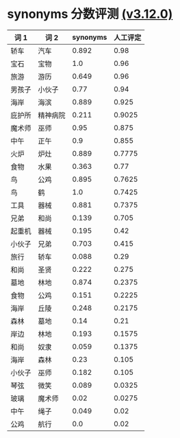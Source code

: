 # synonyms 分数评测 [(v3.12.0)](https://pypi.python.org/pypi/synonyms/3.12.0)

| 词 1   | 词 2     | synonyms | 人工评定 |
| ------ | -------- | -------- | -------- |
| 轿车   | 汽车     | 0.892    | 0.98     |
| 宝石   | 宝物     | 1.0      | 0.96     |
| 旅游   | 游历     | 0.649    | 0.96     |
| 男孩子 | 小伙子   | 0.77     | 0.94     |
| 海岸   | 海滨     | 0.889    | 0.925    |
| 庇护所 | 精神病院 | 0.211    | 0.9025   |
| 魔术师 | 巫师     | 0.95     | 0.875    |
| 中午   | 正午     | 0.9      | 0.855    |
| 火炉   | 炉灶     | 0.889    | 0.7775   |
| 食物   | 水果     | 0.363    | 0.77     |
| 鸟     | 公鸡     | 0.895    | 0.7625   |
| 鸟     | 鹤       | 1.0      | 0.7425   |
| 工具   | 器械     | 0.881    | 0.7375   |
| 兄弟   | 和尚     | 0.139    | 0.705    |
| 起重机 | 器械     | 0.195    | 0.42     |
| 小伙子 | 兄弟     | 0.703    | 0.415    |
| 旅行   | 轿车     | 0.088    | 0.29     |
| 和尚   | 圣贤     | 0.222    | 0.275    |
| 墓地   | 林地     | 0.874    | 0.2375   |
| 食物   | 公鸡     | 0.151    | 0.2225   |
| 海岸   | 丘陵     | 0.248    | 0.2175   |
| 森林   | 墓地     | 0.14     | 0.21     |
| 岸边   | 林地     | 0.193    | 0.1575   |
| 和尚   | 奴隶     | 0.059    | 0.1375   |
| 海岸   | 森林     | 0.23     | 0.105    |
| 小伙子 | 巫师     | 0.182    | 0.105    |
| 琴弦   | 微笑     | 0.089    | 0.0325   |
| 玻璃   | 魔术师   | 0.02     | 0.0275   |
| 中午   | 绳子     | 0.049    | 0.02     |
| 公鸡   | 航行     | 0.0      | 0.02     |
